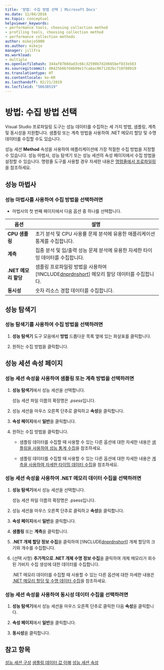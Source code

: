 ```yaml
---
title: '방법: 수집 방법 선택 | Microsoft Docs'
ms.date: 11/04/2016
ms.topic: conceptual
helpviewer_keywords:
- performance tools, choosing collection method
- profiling tools, choosing collection method
- performance collection methods
author: mikejo5000
ms.author: mikejo
manager: jillfra
ms.workload:
- multiple
ms.openlocfilehash: 344af8760dad3c66c32590b7d2d665bef833e583
ms.sourcegitcommit: d0425b6b7d4b99e17ca6ac0671282bc718f80910
ms.translationtype: HT
ms.contentlocale: ko-KR
ms.lasthandoff: 02/21/2019
ms.locfileid: "56638519"
---
```

# <a name="how-to-choose-collection-methods"></a>방법: 수집 방법 선택

Visual Studio 프로파일링 도구는 성능 데이터를 수집하는 세 가지 방법, 샘플링, 계측 및 동시성을 지원합니다. 샘플링 또는 계측 방법을 사용하여 .NET 메모리 할당 및 수명 데이터를 수집할 수도 있습니다.

성능 세션 **Method** 속성을 사용하여 애플리케이션에 가장 적절한 수집 방법을 지정할 수 있습니다. 성능 마법사, 성능 탐색기 또는 성능 세션의 속성 페이지에서 수집 방법을 설정할 수 있습니다. 명령줄 도구를 사용할 경우 자세한 내용은 [명령줄에서 프로파일링](../profiling/using-the-profiling-tools-from-the-command-line.md)을 참조하세요.

## <a name="performance-wizard"></a>성능 마법사

### <a name="to-select-a-collection-method-using-the-performance-wizard"></a>성능 마법사를 사용하여 수집 방법을 선택하려면

- 마법사의 첫 번째 페이지에서 다음 옵션 중 하나를 선택합니다.

| 옵션 | 설명 |
|----------------------------| - |
| **CPU 샘플링** | 초기 분석 및 CPU 사용률 문제 분석에 유용한 애플리케이션 통계를 수집합니다. |
| **계측** | 집중 분석 및 입/출력 성능 문제 분석에 유용한 자세한 타이밍 데이터를 수집합니다. |
| **.NET 메모리 할당** | 샘플링 프로파일링 방법을 사용하여 [!INCLUDE[dnprdnshort](../code-quality/includes/dnprdnshort_md.md)] 메모리 할당 데이터를 수집합니다. |
| **동시성** | 숫자 리소스 경합 데이터를 수집합니다. |

## <a name="performance-explorer"></a>성능 탐색기

### <a name="to-select-a-collection-method-using-performance-explorer"></a>성능 탐색기를 사용하여 수집 방법을 선택하려면

1. **성능 탐색기** 도구 모음에서 **방법** 드롭다운 목록 옆에 있는 화살표를 클릭합니다.

2. 원하는 수집 방법을 클릭합니다.

## <a name="performance-session-property-pages"></a>성능 세션 속성 페이지

### <a name="to-select-the-sampling-or-instrumentation-method-using-performance-session-properties"></a>성능 세션 속성을 사용하여 샘플링 또는 계측 방법을 선택하려면

1. **성능 탐색기**에서 성능 세션을 선택합니다.

     성능 세션 파일 이름의 확장명은 .*psess*입니다.

2. 성능 세션을 마우스 오른쪽 단추로 클릭하고 **속성**을 클릭합니다.

3. **속성 페이지**에서 **일반**을 클릭합니다.

4. 원하는 수집 방법을 클릭합니다.

    - 샘플링 데이터를 수집할 때 사용할 수 있는 다른 옵션에 대한 자세한 내용은 [샘플링을 사용하여 성능 통계 수집](../profiling/collecting-performance-statistics-by-using-sampling.md)을 참조하세요.

    - 샘플링 데이터를 수집할 때 사용할 수 있는 다른 옵션에 대한 자세한 내용은 [계측을 사용하여 자세한 타이밍 데이터 수집](../profiling/collecting-detailed-timing-data-by-using-instrumentation.md)을 참조하세요.

### <a name="to-select-net-memory-data-collection-by-using-performance-session-properties"></a>성능 세션 속성을 사용하여 .NET 메모리 데이터 수집을 선택하려면

1. **성능 탐색기**에서 성능 세션을 선택합니다.

     성능 세션 파일 이름의 확장명은 .psess입니다.

2. 성능 세션을 마우스 오른쪽 단추로 클릭하고 **속성**을 클릭합니다.

3. **속성 페이지**에서 **일반**을 클릭합니다.

4. **샘플링** 또는 **계측**을 클릭합니다.

5. **.NET 개체 할당 정보 수집**을 클릭하여 [!INCLUDE[dnprdnshort](../code-quality/includes/dnprdnshort_md.md)] 개체 할당의 크기와 개수를 수집합니다.

6. (선택 사항) **추가적으로 .NET 개체 수명 정보 수집**을 클릭하여 개체 메모리가 회수된 가비지 수집 생성에 대한 데이터를 수집합니다.

     .NET 메모리 데이터를 수집할 때 사용할 수 있는 다른 옵션에 대한 자세한 내용은 [.NET 메모리 할당 및 수명 데이터 수집](../profiling/collecting-dotnet-memory-allocation-and-lifetime-data.md)을 참조하세요.

### <a name="to-select-concurrency-data-collection-by-using-performance-session-properties"></a>성능 세션 속성을 사용하여 동시성 데이터 수집을 선택하려면

1. **성능 탐색기**에서 성능 세션을 마우스 오른쪽 단추로 클릭한 다음 **속성**을 클릭합니다.

2. **속성 페이지**에서 **일반**을 클릭합니다.

3. **동시성**을 클릭합니다.

## <a name="see-also"></a>참고 항목

[성능 세션 구성](../profiling/configuring-performance-sessions.md)
[샘플링 데이터 값 이해](../profiling/understanding-sampling-data-values.md)
[성능 세션 속성](../profiling/performance-session-properties.md)